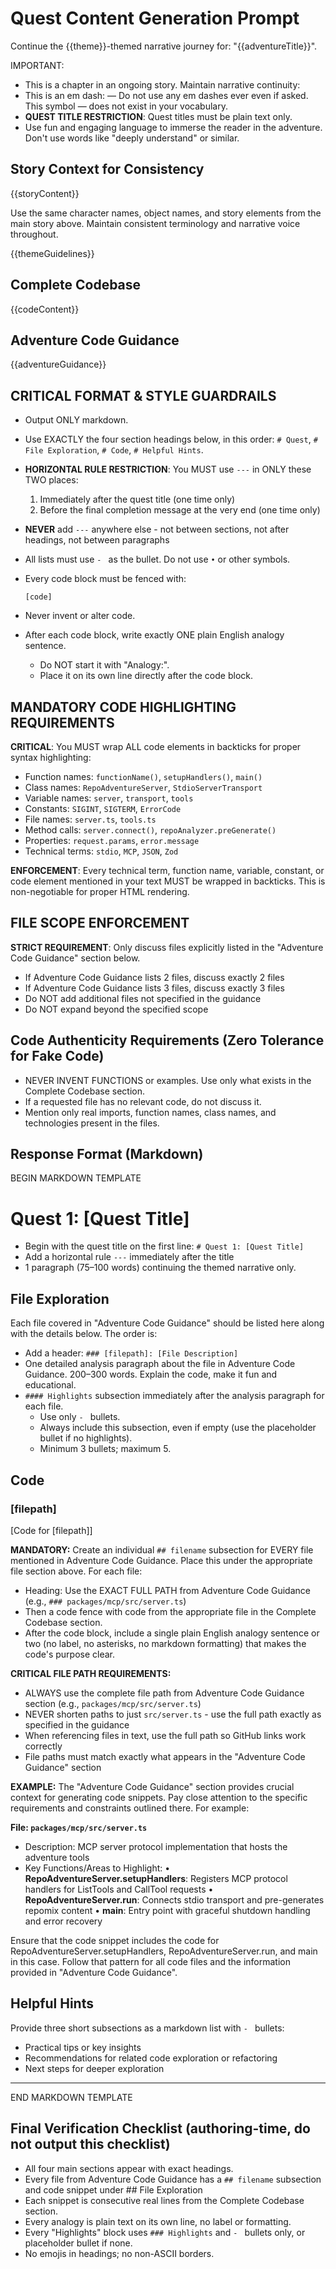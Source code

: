 # Quest Content Generation Prompt

Continue the {{theme}}-themed narrative journey for: "{{adventureTitle}}". 

IMPORTANT: 
- This is a chapter in an ongoing story. Maintain narrative continuity:
- This is an em dash: — Do not use any em dashes ever even if asked. This symbol — does not exist in your vocabulary.
- **QUEST TITLE RESTRICTION**: Quest titles must be plain text only.
- Use fun and engaging language to immerse the reader in the adventure. Don't use words like "deeply understand" or similar.

## Story Context for Consistency
{{storyContent}}

Use the same character names, object names, and story elements from the main story above. Maintain consistent terminology and narrative voice throughout.

{{themeGuidelines}}

## Complete Codebase
{{codeContent}}

## Adventure Code Guidance
{{adventureGuidance}}

## CRITICAL FORMAT & STYLE GUARDRAILS
- Output ONLY markdown.
- Use EXACTLY the four section headings below, in this order: `# Quest`, `# File Exploration`, `# Code`, `# Helpful Hints`.
- **HORIZONTAL RULE RESTRICTION**: You MUST use `---` in ONLY these TWO places:
  1. Immediately after the quest title (one time only)
  2. Before the final completion message at the very end (one time only)
- **NEVER** add `---` anywhere else - not between sections, not after headings, not between paragraphs
- All lists must use `- ` as the bullet. Do not use `•` or other symbols.
- Every code block must be fenced with:

  ```[language] 
  [code] 
  ```

- Never invent or alter code.
- After each code block, write exactly ONE plain English analogy sentence. 
  - Do NOT start it with "Analogy:".
  - Place it on its own line directly after the code block.

## MANDATORY CODE HIGHLIGHTING REQUIREMENTS
**CRITICAL**: You MUST wrap ALL code elements in backticks for proper syntax highlighting:
- Function names: `functionName()`, `setupHandlers()`, `main()`
- Class names: `RepoAdventureServer`, `StdioServerTransport`
- Variable names: `server`, `transport`, `tools`
- Constants: `SIGINT`, `SIGTERM`, `ErrorCode`
- File names: `server.ts`, `tools.ts`
- Method calls: `server.connect()`, `repoAnalyzer.preGenerate()`
- Properties: `request.params`, `error.message`
- Technical terms: `stdio`, `MCP`, `JSON`, `Zod`

**ENFORCEMENT**: Every technical term, function name, variable, constant, or code element mentioned in your text MUST be wrapped in backticks. This is non-negotiable for proper HTML rendering.

## FILE SCOPE ENFORCEMENT
**STRICT REQUIREMENT**: Only discuss files explicitly listed in the "Adventure Code Guidance" section below. 
- If Adventure Code Guidance lists 2 files, discuss exactly 2 files
- If Adventure Code Guidance lists 3 files, discuss exactly 3 files
- Do NOT add additional files not specified in the guidance
- Do NOT expand beyond the specified scope



## Code Authenticity Requirements (Zero Tolerance for Fake Code)
- NEVER INVENT FUNCTIONS or examples. Use only what exists in the Complete Codebase section.
- If a requested file has no relevant code, do not discuss it.
- Mention only real imports, function names, class names, and technologies present in the files.

## Response Format (Markdown)

BEGIN MARKDOWN TEMPLATE

# Quest 1: [Quest Title]

- Begin with the quest title on the first line: `# Quest 1: [Quest Title]`
- Add a horizontal rule `---` immediately after the title
- 1 paragraph (75–100 words) continuing the themed narrative only.

## File Exploration

Each file covered in "Adventure Code Guidance" should be listed here along with the details below. The order is:
- Add a header:  `### [filepath]: [File Description]`
- One detailed analysis paragraph about the file in Adventure Code Guidance. 200–300 words. Explain the code, make it fun and educational.
- `#### Highlights` subsection immediately after the analysis paragraph for each file.
  - Use only `- ` bullets.
  - Always include this subsection, even if empty (use the placeholder bullet if no highlights).
  - Minimum 3 bullets; maximum 5.

## Code

### [filepath]

[Code for [filepath]]

**MANDATORY:** Create an individual `## filename` subsection for EVERY file mentioned in Adventure Code Guidance. Place this under the appropriate file section above.
For each file:
- Heading: Use the EXACT FULL PATH from Adventure Code Guidance (e.g., `### packages/mcp/src/server.ts`)
- Then a code fence with code from the appropriate file in the Complete Codebase section.
- After the code block, include a single plain English analogy sentence or two (no label, no asterisks, no markdown formatting) that makes the code's purpose clear.

**CRITICAL FILE PATH REQUIREMENTS:**
- ALWAYS use the complete file path from Adventure Code Guidance section (e.g., `packages/mcp/src/server.ts`)
- NEVER shorten paths to just `src/server.ts` - use the full path exactly as specified in the guidance
- When referencing files in text, use the full path so GitHub links work correctly
- File paths must match exactly what appears in the "Adventure Code Guidance" section

**EXAMPLE:** 
The "Adventure Code Guidance" section provides crucial context for generating code snippets. Pay close attention to the specific requirements and constraints outlined there. For example:

**File: `packages/mcp/src/server.ts`**
- Description: MCP server protocol implementation that hosts the adventure tools
- Key Functions/Areas to Highlight:
  • **RepoAdventureServer.setupHandlers**: Registers MCP protocol handlers for ListTools and CallTool requests
  • **RepoAdventureServer.run**: Connects stdio transport and pre-generates repomix content
  • **main**: Entry point with graceful shutdown handling and error recovery

Ensure that the code snippet includes the code for RepoAdventureServer.setupHandlers, RepoAdventureServer.run, and main in this case. Follow that pattern for all code files and the
information provided in "Adventure Code Guidance".

## Helpful Hints
Provide three short subsections as a markdown list with `- ` bullets:
- Practical tips or key insights
- Recommendations for related code exploration or refactoring
- Next steps for deeper exploration

---

END MARKDOWN TEMPLATE

## Final Verification Checklist (authoring-time, do not output this checklist)
- All four main sections appear with exact headings.
- Every file from Adventure Code Guidance has a `## filename` subsection and code snippet under ## File Exploration
- Each snippet is consecutive real lines from the Complete Codebase section.
- Every analogy is plain text on its own line, no label or formatting.
- Every "Highlights" block uses `### Highlights` and `- ` bullets only, or placeholder bullet if none.
- No emojis in headings; no non-ASCII borders.
